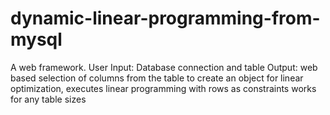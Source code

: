 # dynamic-linear-programming-from-mysql
A web framework.
User Input: Database connection and table
Output: web based selection of columns from the table to create an object for linear optimization, executes linear programming with rows as constraints
works for any table sizes 
